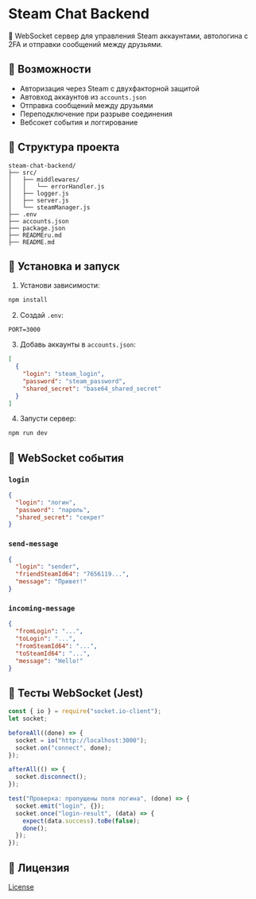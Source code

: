 # Steam Chat Backend

📡 WebSocket сервер для управления Steam аккаунтами, автологина с 2FA и отправки сообщений между друзьями.

## 🔧 Возможности

- Авторизация через Steam с двухфакторной защитой
- Автовход аккаунтов из `accounts.json`
- Отправка сообщений между друзьями
- Переподключение при разрыве соединения
- Вебсокет события и логгирование

## 📂 Структура проекта

```
steam-chat-backend/
├── src/
│   ├── middlewares/
│   │   └── errorHandler.js
│   ├── logger.js
│   ├── server.js
│   └── steamManager.js
├── .env
├── accounts.json
├── package.json
├── READMEru.md
├── README.md
```

## 🚀 Установка и запуск

1. Установи зависимости:

```bash
npm install
```

2. Создай `.env`:

```
PORT=3000
```

3. Добавь аккаунты в `accounts.json`:

```json
[
  {
    "login": "steam_login",
    "password": "steam_password",
    "shared_secret": "base64_shared_secret"
  }
]
```

4. Запусти сервер:

```bash
npm run dev
```

## 🔌 WebSocket события

### `login`

```json
{
  "login": "логин",
  "password": "пароль",
  "shared_secret": "секрет"
}
```

### `send-message`

```json
{
  "login": "sender",
  "friendSteamId64": "7656119...",
  "message": "Привет!"
}
```

### `incoming-message`

```json
{
  "fromLogin": "...",
  "toLogin": "...",
  "fromSteamId64": "...",
  "toSteamId64": "...",
  "message": "Hello!"
}
```

## 🧪 Тесты WebSocket (Jest)

```js
const { io } = require("socket.io-client");
let socket;

beforeAll((done) => {
  socket = io("http://localhost:3000");
  socket.on("connect", done);
});

afterAll(() => {
  socket.disconnect();
});

test("Проверка: пропущены поля логина", (done) => {
  socket.emit("login", {});
  socket.once("login-result", (data) => {
    expect(data.success).toBe(false);
    done();
  });
});
```

## 📝 Лицензия

[License](./LICENSE)
